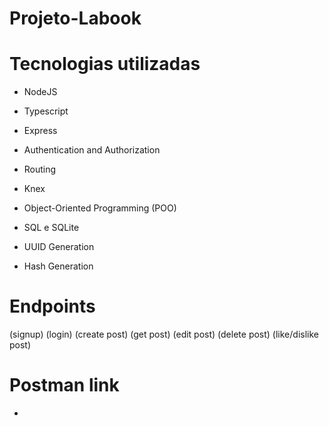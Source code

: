 # Projeto-Labook


# Tecnologias utilizadas

- NodeJS

- Typescript

- Express

- Authentication and Authorization

- Routing

- Knex

- Object-Oriented Programming (POO)

- SQL e SQLite

- UUID Generation

- Hash Generation

# Endpoints
  (signup)
 (login)
 (create post)
 (get post)
 (edit post)
 (delete post)
 (like/dislike post)

 # Postman link
 -

